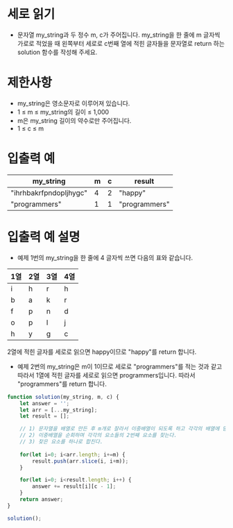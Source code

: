 # 세로 읽기
- 문자열 my_string과 두 정수 m, c가 주어집니다.
my_string을 한 줄에 m 글자씩 가로로 적었을 때 왼쪽부터
세로로 c번째 열에 적힌 글자들을 문자열로 return 하는 solution 함수를 작성해 주세요.

# 제한사항
- my_string은 영소문자로 이루어져 있습니다.
- 1 ≤ m ≤ my_string의 길이 ≤ 1,000
- m은 my_string 길이의 약수로만 주어집니다.
- 1 ≤ c ≤ m

# 입출력 예
| my_string | m | c | result |
| --------- | - | - | ------ |
| "ihrhbakrfpndopljhygc" | 4 | 2 | "happy" |
| "programmers" |	1	| 1	| "programmers" |

# 입출력 예 설명
- 예제 1번의 my_string을 한 줄에 4 글자씩 쓰면 다음의 표와 같습니다.
  
| 1열 | 2열 | 3열 | 4열 |
| -- | -- | -- | -- |
| i | h | r | h |
| b | a | k | r |
| f | p | n | d |
| o | p | l | j |
| h | y | g | c |
  
2열에 적힌 글자를 세로로 읽으면 happy이므로 "happy"를 return 합니다.

- 예제 2번의 my_string은 m이 1이므로 세로로 "programmers"를 적는 것과 같고 따라서
1열에 적힌 글자를 세로로 읽으면 programmers입니다. 따라서 "programmers"를 return 합니다.

```javascript
function solution(my_string, m, c) {
    let answer = '';
    let arr = [...my_string];
    let result = [];

    // 1) 문자열을 배열로 만든 후 m개로 잘라서 이중배열이 되도록 하고 각각의 배열에 담아준다.
    // 2) 이중배열을 순회하며 각각의 요소들의 2번째 요소를 찾는다.
    // 3) 찾은 요소를 하나로 합친다.
    
    for(let i=0; i<arr.length; i+=m) {
        result.push(arr.slice(i, i+m));
    }

    for(let i=0; i<result.length; i++) {
        answer += result[i][c - 1];
    }
    return answer;
}

solution();
```

